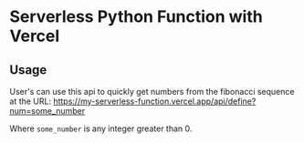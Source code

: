 # Serverless Python Function with Vercel

## Usage

User's can use this api to quickly get numbers from the fibonacci sequence at the URL: https://my-serverless-function.vercel.app/api/define?num=some_number

Where `some_number` is any integer greater than 0.
